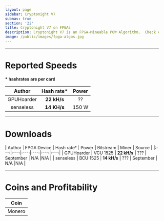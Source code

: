 ```yaml
---
layout: page
sidebar: Cryptonight V7
subnav: true
section: '2i'
title: Cryptonight V7 on FPGAs
description: Cryptonight V7 is an FPGA-Mineable POW Algorithm.  Check out the comparison to top end GPUs.  
image: /public/images/fpga-algos.jpg
---
```


---

# Reported Speeds

**\* hashrates are per card**

| Author | Hash rate* | Power | 
|:---:|:---:|:---:|
| GPUHoarder | <b>22 kH/s</b> | ?? |
| senseless | <b>14 KH/s</b> | 150  W |

---

# Downloads

| Author | FPGA Device | Hash rate* | Power | Bitstream | Miner | Source |
|:---:|:---:|:---:|:---:|:---:|:---:|
| GPUHoarder | VCU 1525 | <b>22 kH/s</b> | ??? | September | N/A |N/A |
| senseless | BCU 1525 | <b>14 kH/s</b> | ??? | September | N/A |N/A |

---

# Coins and Profitability

| Coin | 
|:---:|
| Monero |
